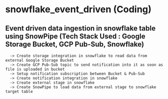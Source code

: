 # snowflake_event_driven (Coding)

## Event driven data ingestion in snowflake table using SnowPipe (Tech Stack Used : Google Storage Bucket, GCP Pub-Sub, Snowflake)
      -> Create storage integration in snowflake to read data from external Google Storage Bucket
      -> Create GCP Pub-Sub topic to send notification into it as soon as file is uploaded in bucket
      -> Setup notification subscription between Bucket & Pub-Sub
      -> Create notification integration in snowflake
      -> Create external stage in snowflake
      -> Create SnowPipe to load data from external stage to snowflake target table


